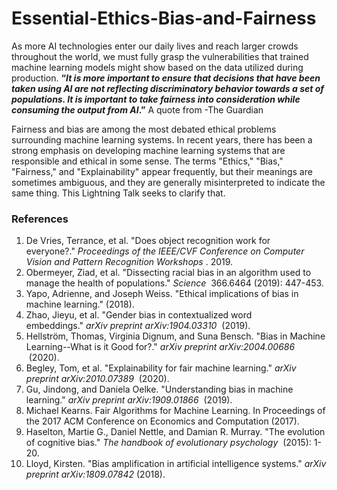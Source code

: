 # Essential-Ethics-Bias-and-Fairness
As more AI technologies enter our daily lives and reach larger crowds throughout the world, we must fully grasp the vulnerabilities that trained machine learning models might show based on the data utilized during production. **“*It is more important to ensure that decisions that have been taken using AI are not reflecting discriminatory behavior towards a set of populations. It is important to take fairness into consideration while consuming the output from AI*.”** A quote from -The Guardian

Fairness and bias are among the most debated ethical problems surrounding machine learning systems. In recent years, there has been a strong emphasis on developing machine learning systems that are responsible and ethical in some sense. The terms "Ethics," "Bias," "Fairness," and "Explainability" appear frequently, but their meanings are sometimes ambiguous, and they are generally misinterpreted to indicate the same thing. This Lightning Talk seeks to clarify that.

### References

1. De Vries, Terrance, et al. "Does object recognition work for everyone?." *Proceedings of the IEEE/CVF Conference on Computer Vision and Pattern Recognition Workshops*
. 2019.‏
2. Obermeyer, Ziad, et al. "Dissecting racial bias in an algorithm used to manage the health of populations." *Science*
 366.6464 (2019): 447-453.
3. Yapo, Adrienne, and Joseph Weiss. "Ethical implications of bias in machine learning." (2018).
4. Zhao, Jieyu, et al. "Gender bias in contextualized word embeddings." *arXiv preprint arXiv:1904.03310*
 (2019).‏
5. Hellström, Thomas, Virginia Dignum, and Suna Bensch. "Bias in Machine Learning--What is it Good for?." *arXiv preprint arXiv:2004.00686*
 (2020).
6. Begley, Tom, et al. "Explainability for fair machine learning." *arXiv preprint arXiv:2010.07389*
 (2020).
7. Gu, Jindong, and Daniela Oelke. "Understanding bias in machine learning." *arXiv preprint arXiv:1909.01866*
 (2019).‏‏
8. Michael Kearns. Fair Algorithms for Machine Learning. In Proceedings of the 2017 ACM Conference on Economics and Computation (2017). 
9. Haselton, Martie G., Daniel Nettle, and Damian R. Murray. "The evolution of cognitive bias." *The handbook of evolutionary psychology*
 (2015): 1-20.‏
10. Lloyd, Kirsten. "Bias amplification in artificial intelligence systems." *arXiv preprint arXiv:1809.07842* (2018).
